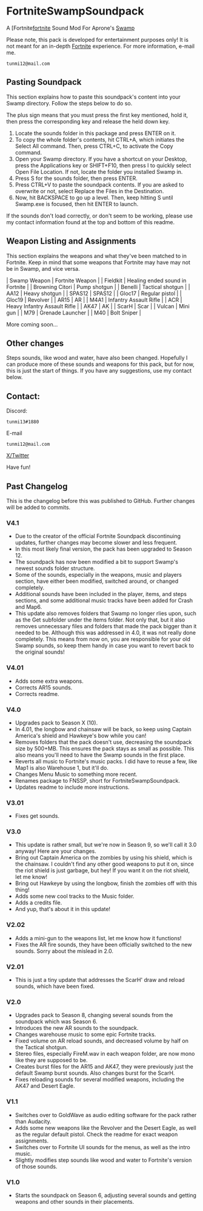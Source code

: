 # FortniteSwampSoundpack
A [Fortnite[fortnite] Sound Mod For Aprone's [Swamp][swamp]

Please note, this pack is developed for entertainment purposes only! It is not meant for an in-depth [Fortnite][fortnite] experience. For more information, e-mail me.
```
tunmi12@mail.com
```

## Pasting Soundpack
This section explains how to paste this soundpack's content into your Swamp directory. Follow the steps below to do so.

The plus sign means that you must press the first key mentioned, hold it, then press the corresponding key and release the held down key.

1. Locate the sounds folder in this package and press ENTER on it.
2. To copy the whole folder's contents, hit CTRL+A, which initiates the Select All command. Then, press CTRL+C, to activate the Copy command.
3. Open your Swamp directory. If you have a shortcut on your Desktop, press the Applications key or SHIFT+F10, then press I to quickly select Open File Location. If not, locate the folder you installed Swamp in.
4. Press S for the sounds folder, then press ENTER.
5. Press CTRL+V to paste the soundpack contents. If you are asked to overwrite or not, select Replace the Files in the Destination.
6. Now, hit BACKSPACE to go up a level. Then, keep hitting S until Swamp.exe is focused, then hit ENTER to launch.

If the sounds don't load correctly, or don't seem to be working, please use my contact information found at the top and bottom of this readme.

## Weapon Listing and Assignments
This section explains the weapons and what they've been matched to in Fortnite. Keep in mind that some weapons that Fortnite may have may not be in Swamp, and vice versa.

| Swamp Weapon | Fortnite Weapon |
| Fieldkit | Healing ended sound in Fortnite |
| Browning Citori | Pump shotgun |
| Benelli | Tactical shotgun |
| AA12 | Heavy shotgun |
| SPAS12 | SPAS12 |
| Gloc17 | Regular pistol |
| Gloc19 | Revolver |
| AR15 | AR |
| M4A1 | Infantry Assault Rifle |
| ACR | Heavy Infantry Assault Rifle |
| AK47 | AK |
| ScarH | Scar |
| Vulcan | Mini gun |
| M79 | Grenade Launcher |
| M40 | Bolt Sniper |

More coming soon...

## Other changes
Steps sounds, like wood and water, have also been changed. Hopefully I can produce more of these sounds and weapons for this pack, but for now, this is just the start of things. If you have any suggestions, use my contact below.

## Contact:
Discord:
```
tunmi13#1880
```

E-mail
```
tunmi12@mail.com
```

[X/Twitter][twitter]

Have fun!

## Past Changelog
This is the changelog before this was published to GitHub. Further changes will be added to commits.

### V4.1
- Due to the creator of the official Fortnite Soundpack discontinuing updates, further changes may become slower and less frequent.
- In this most likely final version, the pack has been upgraded to Season 12.
- The soundpack has now been modified a bit to support Swamp's newest sounds folder structure.
- Some of the sounds, especially in the weapons, music and players section, have either been modified, switched around, or changed completely.
- Additional sounds have been included in the player, items, and steps sections, and some additional music tracks have been added for Crash and Map6.
- This update also removes folders that Swamp no longer rlies upon, such as the Get subfolder under the items folder. Not only that, but it also removes unnecessary files and folders that made the pack bigger than it needed to be. Although this was addressed in 4.0, it was not really done completely. This means from now on, you are responsible for your old Swamp sounds, so keep them handy in case you want to revert back to the original sounds!

### V4.01
- Adds some extra weapons. 
- Corrects AR15 sounds.
- Corrects readme.

### V4.0
- Upgrades pack to Season X (10). 
- In 4.01, the longbow and chainsaw will be back, so keep using Captain America's shield and Hawkeye's bow while you can!
- Removes folders that the pack doesn't use, decreasing the soundpack size by 500+MB. This ensures the pack stays as small as possible. This also means you'll need to have the Swamp sounds in the first place.
- Reverts all music to Fortnite's music packs. I did have to reuse a few, like Map1 is also Warehouse 1, but it'll do.
- Changes Menu Music to something more recent.
- Renames package to FNSSP, short for FortniteSwampSoundpack.
- Updates readme to include more instructions.

### V3.01
- Fixes get sounds. 
### V3.0
- This update is rather small, but we're now in Season 9, so we'll call it 3.0 anyway! Here are your changes.
- Bring out Captain America on the zombies by using his shield, which is the chainsaw. I couldn't find any other good weapons to put it on, since the riot shield is just garbage, but hey! If you want it on the riot shield, let me know!
- Bring out Hawkeye by using the longbow, finish the zombies off with this thing!
- Adds some new cool tracks to the Music folder.
- Adds a credits file.
- And yup, that's about it in this update!

### V2.02
- Adds a mini-gun to the weapons list, let me know how it functions!
- Fixes the AR fire sounds, they have been officially switched to the new sounds. Sorry about the mislead in 2.0.
### V2.01
- This is just a tiny update that addresses the ScarH' draw and reload sounds, which have been fixed.
### V2.0
- Upgrades pack to Season 8, changing several sounds from the soundpack which was Season 6.
- Introduces the new AR sounds to the soundpack.
- Changes warehouse music to some epic Fortnite tracks.
- Fixed volume on AR reload sounds, and decreased volume by half on the Tactical shotgun.
- Stereo files, especially FireM.wav in each weapon folder, are now mono like they are supposed to be.
- Creates burst files for the AR15 and AK47, they were previously just the default Swamp burst sounds. Also changes burst for the ScarH.
- Fixes reloading sounds for several modified weapons, including the AK47 and Desert Eagle.
### V1.1
- Switches over to GoldWave as audio editing software for the pack rather than Audacity.
- Adds some new weapons like the Revolver and the Desert Eagle, as well as the regular default pistol. Check the readme for exact weapon assignments.
- Switches over to Fortnite UI sounds for the menus, as well as the intro music.
- Slightly modifies step sounds like wood and water to Fortnite's version of those sounds.
### V1.0
- Starts the soundpack on Season 6, adjusting several sounds and getting weapons and other sounds in their placements.

[swamp]: <https://www.kaldobsky.com/audiogames/Swamp.zip>
[fortnite]: <https://store.epicgames.com/en-US/p/fortnite>
[twitter]: <https://twitter.com/tunmi13prod>